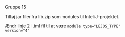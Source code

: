 Gruppe 15


Tilføj jar filer fra lib.zip som modules til IntelliJ-projektet.

Ændr linje 2 i .iml fil til at være <code>module type="LEJOS_TYPE" version="4"</code>

